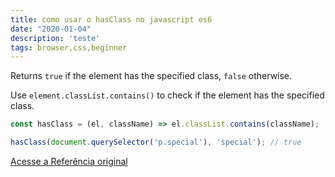 ```yaml
---
title: como usar o hasClass no javascript es6
date: "2020-01-04"
description: 'teste'
tags: browser,css,beginner
---
```


Returns `true` if the element has the specified class, `false` otherwise.

Use `element.classList.contains()` to check if the element has the specified class.

```js
const hasClass = (el, className) => el.classList.contains(className);
```

```js
hasClass(document.querySelector('p.special'), 'special'); // true
```


[Acesse a Referência original](http://github.com/30-seconds/)
